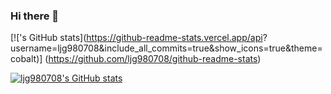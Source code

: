 ### Hi there 👋

<!--
**ljg980708/ljg980708** is a ✨ _special_ ✨ repository because its `README.md` (this file) appears on your GitHub profile.

Here are some ideas to get you started:

- 🔭 I’m currently working on ...
- 🌱 I’m currently learning ...
- 👯 I’m looking to collaborate on ...
- 🤔 I’m looking for help with ...
- 💬 Ask me about ...
- 📫 How to reach me: ...
- 😄 Pronouns: ...
- ⚡ Fun fact: ...
-->


[!['s GitHub stats](https://github-readme-stats.vercel.app/api?
username=ljg980708&include_all_commits=true&show_icons=true&theme=cobalt)]
(https://github.com/ljg980708/github-readme-stats)

[![ljg980708's GitHub stats](https://github-readme-stats.vercel.app/api?username=aljg980708)](https://github.com/anuraghazra/github-readme-stats)
